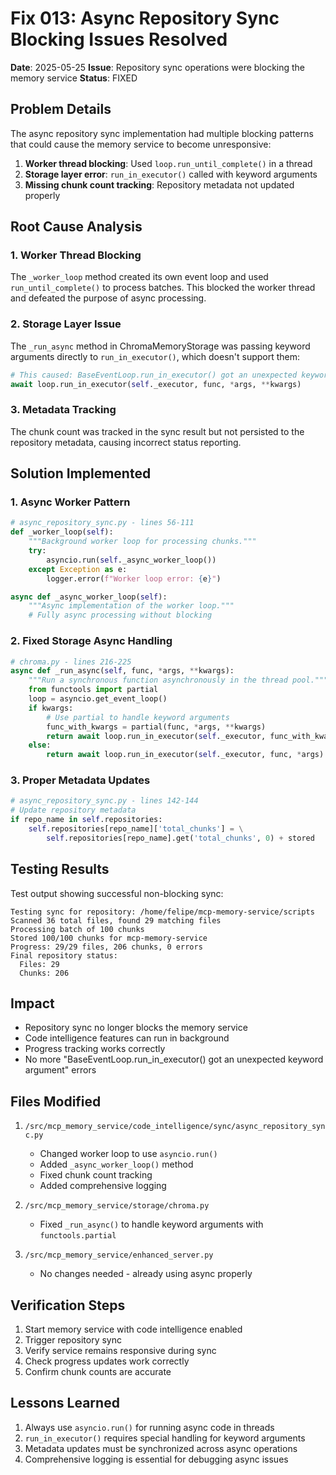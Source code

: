 # Fix 013: Async Repository Sync Blocking Issues Resolved

**Date**: 2025-05-25
**Issue**: Repository sync operations were blocking the memory service
**Status**: FIXED

## Problem Details

The async repository sync implementation had multiple blocking patterns that could cause the memory service to become unresponsive:

1. **Worker thread blocking**: Used `loop.run_until_complete()` in a thread
2. **Storage layer error**: `run_in_executor()` called with keyword arguments
3. **Missing chunk count tracking**: Repository metadata not updated properly

## Root Cause Analysis

### 1. Worker Thread Blocking
The `_worker_loop` method created its own event loop and used `run_until_complete()` to process batches. This blocked the worker thread and defeated the purpose of async processing.

### 2. Storage Layer Issue
The `_run_async` method in ChromaMemoryStorage was passing keyword arguments directly to `run_in_executor()`, which doesn't support them:
```python
# This caused: BaseEventLoop.run_in_executor() got an unexpected keyword argument 'where'
await loop.run_in_executor(self._executor, func, *args, **kwargs)
```

### 3. Metadata Tracking
The chunk count was tracked in the sync result but not persisted to the repository metadata, causing incorrect status reporting.

## Solution Implemented

### 1. Async Worker Pattern
```python
# async_repository_sync.py - lines 56-111
def _worker_loop(self):
    """Background worker loop for processing chunks."""
    try:
        asyncio.run(self._async_worker_loop())
    except Exception as e:
        logger.error(f"Worker loop error: {e}")

async def _async_worker_loop(self):
    """Async implementation of the worker loop."""
    # Fully async processing without blocking
```

### 2. Fixed Storage Async Handling
```python
# chroma.py - lines 216-225
async def _run_async(self, func, *args, **kwargs):
    """Run a synchronous function asynchronously in the thread pool."""
    from functools import partial
    loop = asyncio.get_event_loop()
    if kwargs:
        # Use partial to handle keyword arguments
        func_with_kwargs = partial(func, *args, **kwargs)
        return await loop.run_in_executor(self._executor, func_with_kwargs)
    else:
        return await loop.run_in_executor(self._executor, func, *args)
```

### 3. Proper Metadata Updates
```python
# async_repository_sync.py - lines 142-144
# Update repository metadata
if repo_name in self.repositories:
    self.repositories[repo_name]['total_chunks'] = \
        self.repositories[repo_name].get('total_chunks', 0) + stored
```

## Testing Results

Test output showing successful non-blocking sync:
```
Testing sync for repository: /home/felipe/mcp-memory-service/scripts
Scanned 36 total files, found 29 matching files
Processing batch of 100 chunks
Stored 100/100 chunks for mcp-memory-service
Progress: 29/29 files, 206 chunks, 0 errors
Final repository status:
  Files: 29
  Chunks: 206
```

## Impact

- Repository sync no longer blocks the memory service
- Code intelligence features can run in background
- Progress tracking works correctly
- No more "BaseEventLoop.run_in_executor() got an unexpected keyword argument" errors

## Files Modified

1. `/src/mcp_memory_service/code_intelligence/sync/async_repository_sync.py`
   - Changed worker loop to use `asyncio.run()`
   - Added `_async_worker_loop()` method
   - Fixed chunk count tracking
   - Added comprehensive logging

2. `/src/mcp_memory_service/storage/chroma.py`
   - Fixed `_run_async()` to handle keyword arguments with `functools.partial`

3. `/src/mcp_memory_service/enhanced_server.py`
   - No changes needed - already using async properly

## Verification Steps

1. Start memory service with code intelligence enabled
2. Trigger repository sync
3. Verify service remains responsive during sync
4. Check progress updates work correctly
5. Confirm chunk counts are accurate

## Lessons Learned

1. Always use `asyncio.run()` for running async code in threads
2. `run_in_executor()` requires special handling for keyword arguments
3. Metadata updates must be synchronized across async operations
4. Comprehensive logging is essential for debugging async issues